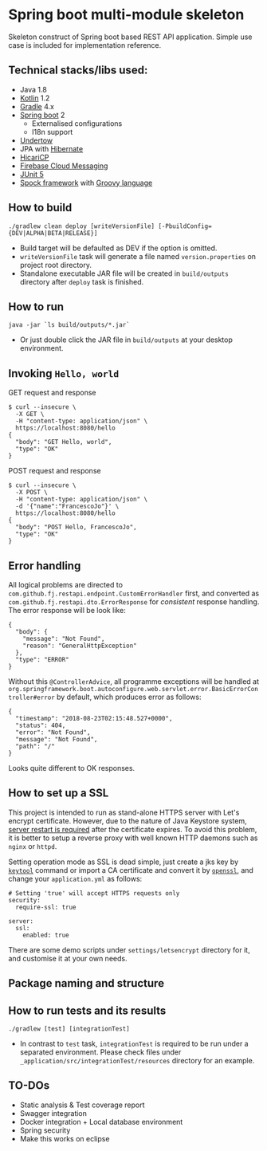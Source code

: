 # Spring boot multi-module skeleton
Skeleton construct of Spring boot based REST API application. Simple
use case is included for implementation reference.

## Technical stacks/libs used:
  - Java 1.8
  - [Kotlin](https://kotlinlang.org/) 1.2
  - [Gradle](https://gradle.org/) 4.x
  - [Spring boot](http://spring.io/projects/spring-boot) 2
    * Externalised configurations
    * I18n support
  - [Undertow](http://undertow.io/)
  - JPA with [Hibernate](http://hibernate.org/)
  - [HicariCP](https://github.com/brettwooldridge/HikariCP)
  - [Firebase Cloud Messaging](https://firebase.google.com/docs/cloud-messaging/)
  - [JUnit 5](https://junit.org/junit5/docs/current/user-guide/)
  - [Spock framework](http://spockframework.org/) with [Groovy language](http://groovy-lang.org/)

## How to build
```
./gradlew clean deploy [writeVersionFile] [-PbuildConfig={DEV|ALPHA|BETA|RELEASE}]
```
- Build target will be defaulted as DEV if the option is omitted.
- `writeVersionFile` task will generate a file named `version.properties`
  on project root directory.
- Standalone executable JAR file will be created in `build/outputs`
  directory after `deploy` task is finished.

## How to run
```
java -jar `ls build/outputs/*.jar`
```
- Or just double click the JAR file in `build/outputs` at your desktop environment.

## Invoking `Hello, world`
GET request and response
```
$ curl --insecure \
  -X GET \
  -H "content-type: application/json" \
  https://localhost:8080/hello
{
  "body": "GET Hello, world",
  "type": "OK"
}
```

POST request and response
```
$ curl --insecure \
  -X POST \
  -H "content-type: application/json" \
  -d '{"name":"FrancescoJo"}' \
  https://localhost:8080/hello
{
  "body": "POST Hello, FrancescoJo",
  "type": "OK"
}
```

## Error handling
All logical problems are directed to `com.github.fj.restapi.endpoint.CustomErrorHandler` first,
and converted as `com.github.fj.restapi.dto.ErrorResponse` for *consistent* response handling.
The error response will be look like:

```
{
  "body": {
    "message": "Not Found",
    "reason": "GeneralHttpException"
  },
  "type": "ERROR"
}
```

Without this `@ControllerAdvice`, all programme exceptions will be handled at
`org.springframework.boot.autoconfigure.web.servlet.error.BasicErrorController#error` by default,
which produces error as follows:

```
{
  "timestamp": "2018-08-23T02:15:48.527+0000",
  "status": 404,
  "error": "Not Found",
  "message": "Not Found",
  "path": "/"
}
```

Looks quite different to OK responses.

## How to set up a SSL
This project is intended to run as stand-alone HTTPS server with
Let's encrypt certificate. However, due to the nature of Java Keystore
system, [server restart is required](https://github.com/spring-projects/spring-boot/issues/5450)
after the certificate expires. To avoid this problem, it is better to
setup a reverse proxy with well known HTTP daemons such as `nginx` or
`httpd`.

Setting operation mode as SSL is dead simple, just create a jks key by [`keytool`](https://docs.oracle.com/javase/8/docs/technotes/tools/unix/keytool.html)
command or import a CA certificate and convert it by [`openssl`](https://www.openssl.org/docs/man1.0.2/apps/openssl.html),
and change your `application.yml` as follows:

```
# Setting 'true' will accept HTTPS requests only
security:
  require-ssl: true

server:
  ssl:
    enabled: true
```

There are some demo scripts under `settings/letsencrypt` directory for it, and customise it at your own needs.

## Package naming and structure

## How to run tests and its results
```
./gradlew [test] [integrationTest]
```
- In contrast to `test` task, `integrationTest` is required to be run under a separated environment.
  Please check files under `_application/src/integrationTest/resources` directory for an example.

## TO-DOs
- Static analysis & Test coverage report
- Swagger integration
- Docker integration + Local database environment
- Spring security
- Make this works on eclipse
